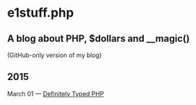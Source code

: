 # e1stuff.php 
## A blog about PHP, $dollars and __magic()

(GitHub-only version of my blog)
 
## 2015

March 01 — [Definitely Typed PHP](posts/2015-03-01-definitely-typed-php.md)